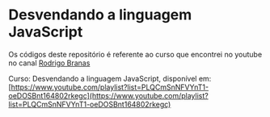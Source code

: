 # Desvendando a linguagem JavaScript

Os códigos deste repositório é referente ao curso que encontrei no youtube no canal [Rodrigo Branas](https://www.youtube.com/channel/UCkqOofjb7nl6V8vXrIbGtiQ)

Curso: Desvendando a linguagem JavaScript, disponível em: [https://www.youtube.com/playlist?list=PLQCmSnNFVYnT1-oeDOSBnt164802rkegc](https://www.youtube.com/playlist?list=PLQCmSnNFVYnT1-oeDOSBnt164802rkegc)
